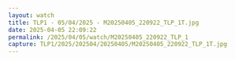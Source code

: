 ```yaml
---
layout: watch
title: TLP1 - 05/04/2025 - M20250405_220922_TLP_1T.jpg
date: 2025-04-05 22:09:22
permalink: /2025/04/05/watch/M20250405_220922_TLP_1
capture: TLP1/2025/202504/20250405/M20250405_220922_TLP_1T.jpg
---
```

